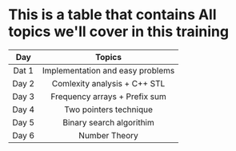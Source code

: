 # This is a table that contains All topics we'll cover in this training
|  Day        | Topics |
|    :---:    | :------------------------------------------: |
| Dat 1       | Implementation and easy problems              
| Day 2       | Comlexity analysis  + C++ STL                 
| Day 3       | Frequency arrays + Prefix sum                 
| Day 4       | Two pointers technique                        
| Day 5       | Binary search algorithim                      
| Day 6       | Number Theory                                 
